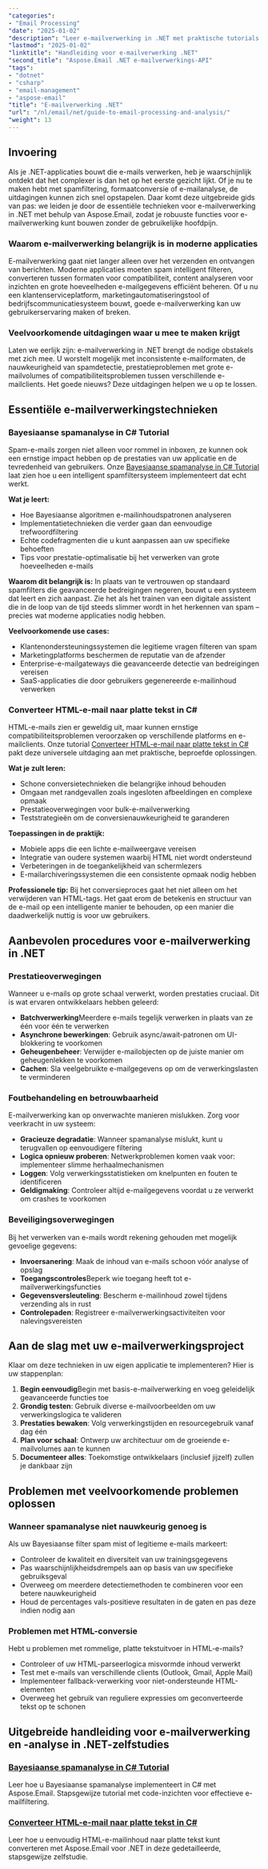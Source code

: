 ```yaml
---
"categories":
- "Email Processing"
"date": "2025-01-02"
"description": "Leer e-mailverwerking in .NET met praktische tutorials over spamanalyse, HTML-conversie en e-mailbeheer. Inclusief echte codevoorbeelden."
"lastmod": "2025-01-02"
"linktitle": "Handleiding voor e-mailverwerking .NET"
"second_title": "Aspose.Email .NET e-mailverwerkings-API"
"tags":
- "dotnet"
- "csharp"
- "email-management"
- "aspose-email"
"title": "E-mailverwerking .NET"
"url": "/nl/email/net/guide-to-email-processing-and-analysis/"
"weight": 13
---
```


## Invoering

Als je .NET-applicaties bouwt die e-mails verwerken, heb je waarschijnlijk ontdekt dat het complexer is dan het op het eerste gezicht lijkt. Of je nu te maken hebt met spamfiltering, formaatconversie of e-mailanalyse, de uitdagingen kunnen zich snel opstapelen. Daar komt deze uitgebreide gids van pas: we leiden je door de essentiële technieken voor e-mailverwerking in .NET met behulp van Aspose.Email, zodat je robuuste functies voor e-mailverwerking kunt bouwen zonder de gebruikelijke hoofdpijn.

### Waarom e-mailverwerking belangrijk is in moderne applicaties

E-mailverwerking gaat niet langer alleen over het verzenden en ontvangen van berichten. Moderne applicaties moeten spam intelligent filteren, converteren tussen formaten voor compatibiliteit, content analyseren voor inzichten en grote hoeveelheden e-mailgegevens efficiënt beheren. Of u nu een klantenserviceplatform, marketingautomatiseringstool of bedrijfscommunicatiesysteem bouwt, goede e-mailverwerking kan uw gebruikerservaring maken of breken.

### Veelvoorkomende uitdagingen waar u mee te maken krijgt

Laten we eerlijk zijn: e-mailverwerking in .NET brengt de nodige obstakels met zich mee. U worstelt mogelijk met inconsistente e-mailformaten, de nauwkeurigheid van spamdetectie, prestatieproblemen met grote e-mailvolumes of compatibiliteitsproblemen tussen verschillende e-mailclients. Het goede nieuws? Deze uitdagingen helpen we u op te lossen.

## Essentiële e-mailverwerkingstechnieken

### Bayesiaanse spamanalyse in C# Tutorial

Spam-e-mails zorgen niet alleen voor rommel in inboxen, ze kunnen ook een ernstige impact hebben op de prestaties van uw applicatie en de tevredenheid van gebruikers. Onze [Bayesiaanse spamanalyse in C# Tutorial](./bayesian-spam-analysis-in-csharp/) laat zien hoe u een intelligent spamfiltersysteem implementeert dat echt werkt.

**Wat je leert:**
- Hoe Bayesiaanse algoritmen e-mailinhoudspatronen analyseren
- Implementatietechnieken die verder gaan dan eenvoudige trefwoordfiltering  
- Echte codefragmenten die u kunt aanpassen aan uw specifieke behoeften
- Tips voor prestatie-optimalisatie bij het verwerken van grote hoeveelheden e-mails

**Waarom dit belangrijk is:** In plaats van te vertrouwen op standaard spamfilters die geavanceerde bedreigingen negeren, bouwt u een systeem dat leert en zich aanpast. Zie het als het trainen van een digitale assistent die in de loop van de tijd steeds slimmer wordt in het herkennen van spam – precies wat moderne applicaties nodig hebben.

**Veelvoorkomende use cases:**
- Klantenondersteuningssystemen die legitieme vragen filteren van spam
- Marketingplatforms beschermen de reputatie van de afzender
- Enterprise-e-mailgateways die geavanceerde detectie van bedreigingen vereisen
- SaaS-applicaties die door gebruikers gegenereerde e-mailinhoud verwerken

### Converteer HTML-e-mail naar platte tekst in C#

HTML-e-mails zien er geweldig uit, maar kunnen ernstige compatibiliteitsproblemen veroorzaken op verschillende platforms en e-mailclients. Onze tutorial [Converteer HTML-e-mail naar platte tekst in C#](./convert-html-email-to-plain-text/) pakt deze universele uitdaging aan met praktische, beproefde oplossingen.

**Wat je zult leren:**
- Schone conversietechnieken die belangrijke inhoud behouden
- Omgaan met randgevallen zoals ingesloten afbeeldingen en complexe opmaak
- Prestatieoverwegingen voor bulk-e-mailverwerking
- Teststrategieën om de conversienauwkeurigheid te garanderen

**Toepassingen in de praktijk:**
- Mobiele apps die een lichte e-mailweergave vereisen
- Integratie van oudere systemen waarbij HTML niet wordt ondersteund
- Verbeteringen in de toegankelijkheid van schermlezers
- E-mailarchiveringssystemen die een consistente opmaak nodig hebben

**Professionele tip:** Bij het conversieproces gaat het niet alleen om het verwijderen van HTML-tags. Het gaat erom de betekenis en structuur van de e-mail op een intelligente manier te behouden, op een manier die daadwerkelijk nuttig is voor uw gebruikers.

## Aanbevolen procedures voor e-mailverwerking in .NET

### Prestatieoverwegingen

Wanneer u e-mails op grote schaal verwerkt, worden prestaties cruciaal. Dit is wat ervaren ontwikkelaars hebben geleerd:

- **Batchverwerking**Meerdere e-mails tegelijk verwerken in plaats van ze één voor één te verwerken
- **Asynchrone bewerkingen**: Gebruik async/await-patronen om UI-blokkering te voorkomen
- **Geheugenbeheer**: Verwijder e-mailobjecten op de juiste manier om geheugenlekken te voorkomen
- **Cachen**: Sla veelgebruikte e-mailgegevens op om de verwerkingslasten te verminderen

### Foutbehandeling en betrouwbaarheid

E-mailverwerking kan op onverwachte manieren mislukken. Zorg voor veerkracht in uw systeem:

- **Gracieuze degradatie**: Wanneer spamanalyse mislukt, kunt u terugvallen op eenvoudigere filtering
- **Logica opnieuw proberen**: Netwerkproblemen komen vaak voor: implementeer slimme herhaalmechanismen  
- **Loggen**: Volg verwerkingsstatistieken om knelpunten en fouten te identificeren
- **Geldigmaking**: Controleer altijd e-mailgegevens voordat u ze verwerkt om crashes te voorkomen

### Beveiligingsoverwegingen

Bij het verwerken van e-mails wordt rekening gehouden met mogelijk gevoelige gegevens:

- **Invoersanering**: Maak de inhoud van e-mails schoon vóór analyse of opslag
- **Toegangscontroles**Beperk wie toegang heeft tot e-mailverwerkingsfuncties
- **Gegevensversleuteling**: Bescherm e-mailinhoud zowel tijdens verzending als in rust
- **Controlepaden**: Registreer e-mailverwerkingsactiviteiten voor nalevingsvereisten

## Aan de slag met uw e-mailverwerkingsproject

Klaar om deze technieken in uw eigen applicatie te implementeren? Hier is uw stappenplan:

1. **Begin eenvoudig**Begin met basis-e-mailverwerking en voeg geleidelijk geavanceerde functies toe
2. **Grondig testen**: Gebruik diverse e-mailvoorbeelden om uw verwerkingslogica te valideren
3. **Prestaties bewaken**: Volg verwerkingstijden en resourcegebruik vanaf dag één
4. **Plan voor schaal**: Ontwerp uw architectuur om de groeiende e-mailvolumes aan te kunnen
5. **Documenteer alles**: Toekomstige ontwikkelaars (inclusief jijzelf) zullen je dankbaar zijn

## Problemen met veelvoorkomende problemen oplossen

### Wanneer spamanalyse niet nauwkeurig genoeg is

Als uw Bayesiaanse filter spam mist of legitieme e-mails markeert:
- Controleer de kwaliteit en diversiteit van uw trainingsgegevens
- Pas waarschijnlijkheidsdrempels aan op basis van uw specifieke gebruiksgeval
- Overweeg om meerdere detectiemethoden te combineren voor een betere nauwkeurigheid
- Houd de percentages vals-positieve resultaten in de gaten en pas deze indien nodig aan

### Problemen met HTML-conversie

Hebt u problemen met rommelige, platte tekstuitvoer in HTML-e-mails?
- Controleer of uw HTML-parseerlogica misvormde inhoud verwerkt
- Test met e-mails van verschillende clients (Outlook, Gmail, Apple Mail)
- Implementeer fallback-verwerking voor niet-ondersteunde HTML-elementen
- Overweeg het gebruik van reguliere expressies om geconverteerde tekst op te schonen

## Uitgebreide handleiding voor e-mailverwerking en -analyse in .NET-zelfstudies

### [Bayesiaanse spamanalyse in C# Tutorial](./bayesian-spam-analysis-in-csharp/)
Leer hoe u Bayesiaanse spamanalyse implementeert in C# met Aspose.Email. Stapsgewijze tutorial met code-inzichten voor effectieve e-mailfiltering.

### [Converteer HTML-e-mail naar platte tekst in C#](./convert-html-email-to-plain-text/)
Leer hoe u eenvoudig HTML-e-mailinhoud naar platte tekst kunt converteren met Aspose.Email voor .NET in deze gedetailleerde, stapsgewijze zelfstudie.